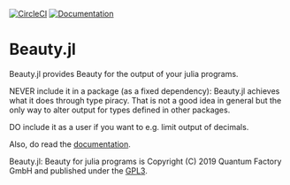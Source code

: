 [![CircleCI](https://circleci.com/gh/Quantum-Factory/Beauty.jl.svg?style=shield)](https://circleci.com/gh/Quantum-Factory/Beauty.jl)
[![Documentation](https://img.shields.io/badge/docs-latest-blue.svg)](https://quantum-factory.de/open-source/Beauty.jl)

# Beauty.jl

Beauty.jl provides Beauty for the output of your julia programs.

NEVER include it in a package (as a fixed dependency): Beauty.jl
achieves what it does through type piracy.  That is not a good idea in
general but the only way to alter output for types defined in other
packages.

DO include it as a user if you want to e.g. limit output of decimals.

Also, do read the
[documentation](https://quantum-factory.de/open-source/Beauty.jl/).

Beauty.jl: Beauty for julia programs is Copyright (C) 2019 Quantum
Factory GmbH and published under the
[GPL3](https://github.com/Quantum-Factory/Beauty.jl/blob/master/LICENSE).
